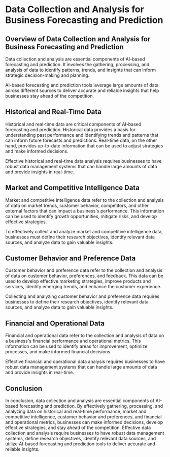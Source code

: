 Data Collection and Analysis for Business Forecasting and Prediction
====================================================================

Overview of Data Collection and Analysis for Business Forecasting and Prediction
--------------------------------------------------------------------------------

Data collection and analysis are essential components of AI-based forecasting and prediction. It involves the gathering, processing, and analysis of data to identify patterns, trends, and insights that can inform strategic decision-making and planning.

AI-based forecasting and prediction tools leverage large amounts of data across different sources to deliver accurate and reliable insights that help businesses stay ahead of the competition.

Historical and Real-Time Data
-----------------------------

Historical and real-time data are critical components of AI-based forecasting and prediction. Historical data provides a basis for understanding past performance and identifying trends and patterns that can inform future forecasts and predictions. Real-time data, on the other hand, provides up-to-date information that can be used to adjust strategies and make informed decisions.

Effective historical and real-time data analysis requires businesses to have robust data management systems that can handle large amounts of data and provide insights in real-time.

Market and Competitive Intelligence Data
----------------------------------------

Market and competitive intelligence data refer to the collection and analysis of data on market trends, customer behavior, competitors, and other external factors that can impact a business's performance. This information can be used to identify growth opportunities, mitigate risks, and develop effective strategies.

To effectively collect and analyze market and competitive intelligence data, businesses must define their research objectives, identify relevant data sources, and analyze data to gain valuable insights.

Customer Behavior and Preference Data
-------------------------------------

Customer behavior and preference data refer to the collection and analysis of data on customer behavior, preferences, and feedback. This data can be used to develop effective marketing strategies, improve products and services, identify emerging trends, and enhance the customer experience.

Collecting and analyzing customer behavior and preference data requires businesses to define their research objectives, identify relevant data sources, and analyze data to gain valuable insights.

Financial and Operational Data
------------------------------

Financial and operational data refer to the collection and analysis of data on a business's financial performance and operational metrics. This information can be used to identify areas for improvement, optimize processes, and make informed financial decisions.

Effective financial and operational data analysis requires businesses to have robust data management systems that can handle large amounts of data and provide insights in real-time.

Conclusion
----------

In conclusion, data collection and analysis are essential components of AI-based forecasting and prediction. By effectively gathering, processing, and analyzing data on historical and real-time performance, market and competitive intelligence, customer behavior and preferences, and financial and operational metrics, businesses can make informed decisions, develop effective strategies, and stay ahead of the competition. Effective data collection and analysis require businesses to have robust data management systems, define research objectives, identify relevant data sources, and utilize AI-based forecasting and prediction tools to deliver accurate and reliable insights.
